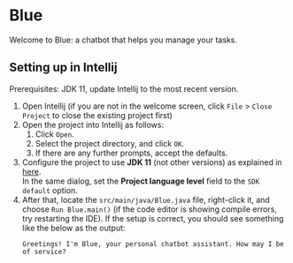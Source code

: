 # Blue

Welcome to Blue: a chatbot that helps you manage your tasks.

## Setting up in Intellij

Prerequisites: JDK 11, update Intellij to the most recent version.

1. Open Intellij (if you are not in the welcome screen, click `File` > `Close Project` to close the existing project first)
1. Open the project into Intellij as follows:
   1. Click `Open`.
   1. Select the project directory, and click `OK`.
   1. If there are any further prompts, accept the defaults.
1. Configure the project to use **JDK 11** (not other versions) as explained in [here](https://www.jetbrains.com/help/idea/sdk.html#set-up-jdk).<br>
   In the same dialog, set the **Project language level** field to the `SDK default` option.
3. After that, locate the `src/main/java/Blue.java` file, right-click it, and choose `Run Blue.main()` (if the code editor is showing compile errors, try restarting the IDE). If the setup is correct, you should see something like the below as the output:
   ```
   Greetings! I'm Blue, your personal chatbot assistant. How may I be of service?
   ```

